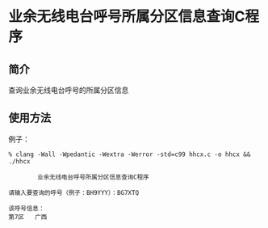 # 业余无线电台呼号所属分区信息查询C程序

## 简介

查询业余无线电台呼号的所属分区信息

## 使用方法

例子：

```
% clang -Wall -Wpedantic -Wextra -Werror -std=c99 hhcx.c -o hhcx && ./hhcx

        业余无线电台呼号所属分区信息查询C程序

请输入要查询的呼号（例子：BH9YYY）：BG7XTQ

该呼号信息：
第7区   广西

```

